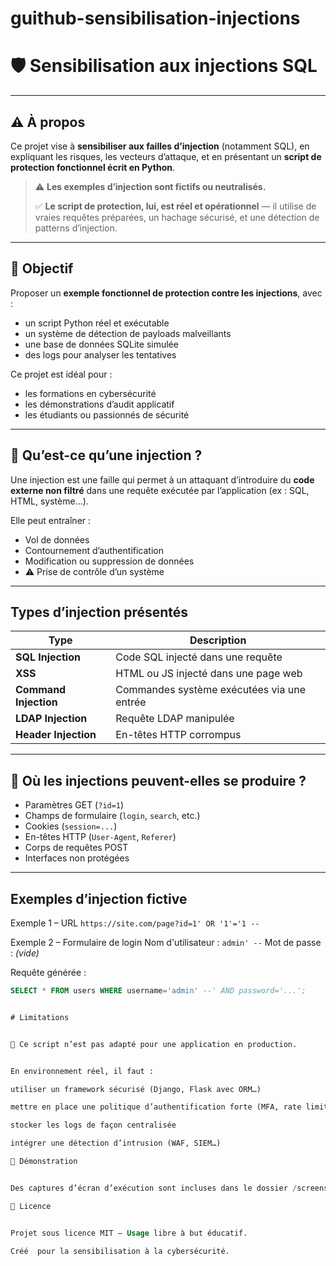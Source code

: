 # guithub-sensibilisation-injections

# 🛡️ Sensibilisation aux injections SQL

---

## ⚠️ À propos

Ce projet vise à **sensibiliser aux failles d’injection** (notamment SQL), en expliquant les risques, les vecteurs d’attaque, et en présentant un **script de protection fonctionnel écrit en Python**.

> ⚠️ **Les exemples d’injection sont fictifs ou neutralisés.**
>
> ✅ **Le script de protection, lui, est réel et opérationnel** — il utilise de vraies requêtes préparées, un hachage sécurisé, et une détection de patterns d’injection.

---

## 🎯 Objectif

Proposer un **exemple fonctionnel de protection contre les injections**, avec :
- un script Python réel et exécutable
- un système de détection de payloads malveillants
- une base de données SQLite simulée
- des logs pour analyser les tentatives

Ce projet est idéal pour :
- les formations en cybersécurité
- les démonstrations d’audit applicatif
- les étudiants ou passionnés de sécurité

---

## 🔎 Qu’est-ce qu’une injection ?

Une injection est une faille qui permet à un attaquant d’introduire du **code externe non filtré** dans une requête exécutée par l’application (ex : SQL, HTML, système…).

Elle peut entraîner :
- Vol de données
- Contournement d’authentification
-  Modification ou suppression de données
- ⚠️ Prise de contrôle d’un système

---

##  Types d’injection présentés

| Type | Description |
|---------------------|----------------------------------------------|
| **SQL Injection** | Code SQL injecté dans une requête |
| **XSS** | HTML ou JS injecté dans une page web |
| **Command Injection** | Commandes système exécutées via une entrée |
| **LDAP Injection** | Requête LDAP manipulée |
| **Header Injection**| En-têtes HTTP corrompus |

---

## 📍 Où les injections peuvent-elles se produire ?

- Paramètres GET (`?id=1`)
- Champs de formulaire (`login`, `search`, etc.)
- Cookies (`session=...`)
- En-têtes HTTP (`User-Agent`, `Referer`)
- Corps de requêtes POST
- Interfaces non protégées

---

##  Exemples d’injection fictive

Exemple 1 – URL
``https://site.com/page?id=1' OR '1'='1 --``

Exemple 2 – Formulaire de login
Nom d'utilisateur : `admin' --`
Mot de passe : *(vide)*

Requête générée :
```sql
SELECT * FROM users WHERE username='admin' --' AND password='...';


# Limitations


🛑 Ce script n’est pas adapté pour une application en production.


En environnement réel, il faut :

utiliser un framework sécurisé (Django, Flask avec ORM…)

mettre en place une politique d’authentification forte (MFA, rate limiting…)

stocker les logs de façon centralisée

intégrer une détection d’intrusion (WAF, SIEM…)

📸 Démonstration


Des captures d’écran d’exécution sont incluses dans le dossier /screenshots/.

📄 Licence


Projet sous licence MIT – Usage libre à but éducatif.

Créé  pour la sensibilisation à la cybersécurité.





